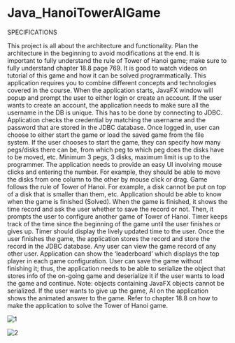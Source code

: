 # Java_HanoiTowerAIGame

SPECIFICATIONS 

This project is all about the architecture and functionality. Plan the architecture in the beginning to avoid modifications at the end. It is important to fully understand the rule of Tower of Hanoi game; make sure to fully understand chapter 18.8 page 769. It is good to watch videos on tutorial of this game and how it can be solved programmatically. 
This application requires you to combine different concepts and technologies covered in the course. 
When the application starts, JavaFX window will popup and prompt the user to either login or create an account. 
If the user wants to create an account, the application needs to make sure all the username in the DB is unique. This has to be done by connecting to JDBC. 
Application checks the credential by matching the username and the password that are stored in the JDBC database. Once logged in, user can choose to either start the game or load the saved game from the file system. 
If the user chooses to start the game, they can specify how many pegs/disks there can be, from which peg to which peg does the disks have to be moved, etc. Minimum 3 pegs, 3 disks, maximum limit is up to the programmer. 
The application needs to provide an easy UI involving mouse clicks and entering the number. For example, they should be able to move the disks from one column to the other by mouse click or drag. 
Game follows the rule of Tower of Hanoi. For example, a disk cannot be put on top of a disk that is smaller than them, etc. 
Application should be able to know when the game is finished (Solved). When the game is finished, it shows the time record and ask the user whether to save the record or not. Then, it prompts the user to configure another game of Tower of Hanoi. 
Timer keeps track of the time since the beginning of the game until the user finishes or gives up. Timer should display the lively updated time to the user. Once the user finishes the game, the application stores the record and store the record in the JDBC database. 
Any user can view the game record of any other user. Application can show the ‘leaderboard’ which displays the top player in each game configuration. 
User can save the game without finishing it; thus, the application needs to be able to serialize the object that stores info of the on-going game and deserialize it if the user wants to load the game and continue. 
Note: objects containing JavaFX objects cannot be serialized. 
If the user wants to give up the game, AI on the application shows the animated answer to the game. Refer to chapter 18.8 on how to make the application to solve the Tower of Hanoi game. 

![1](https://user-images.githubusercontent.com/72087494/140117558-51878de1-75fc-450d-8589-d32b1d9efffc.png)

![2](https://user-images.githubusercontent.com/72087494/140117583-ec6e039e-3dcb-4631-b577-17da170f9198.png)
